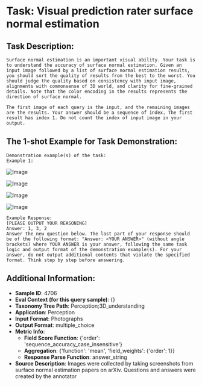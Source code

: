 # Task: Visual prediction rater surface normal estimation

## Task Description:

```
Surface normal estimation is an important visual ability. Your task is to understand the accuracy of surface normal estimation. Given an input image followed by a list of surface normal estimation results, you should sort the quality of results from the best to the worst. You should judge the quality based on consistency with input image, alignments with commonsense of 3D world, and clarity for fine-grained details. Note that the color encoding in the results represents the direction of surface normal.

The first image of each query is the input, and the remaining images are the results. Your answer should be a sequence of index. The first result has index 1. Do not count the index of input image in your output.
```

## The 1-shot Example for Task Demonstration:

```
Demonstration example(s) of the task:
Example 1:
```

![Image](1-input.png)

![Image](1-result-1.png)

![Image](1-result-2.png)

![Image](1-result-3.png)

```
Example Response:
[PLEASE OUTPUT YOUR REASONING]
Answer: 1, 3, 2
Answer the new question below. The last part of your response should be of the following format: "Answer: <YOUR ANSWER>" (without angle brackets) where YOUR ANSWER is your answer, following the same task logic and output format of the demonstration example(s). For your answer, do not output additional contents that violate the specified format. Think step by step before answering.
```

## Additional Information:

- **Sample ID**: 4706
- **Eval Context (for this query sample)**: {}
- **Taxonomy Tree Path**: Perception;3D_understanding
- **Application**: Perception
- **Input Format**: Photographs
- **Output Format**: multiple_choice
- **Metric Info**:
  - **Field Score Function**: {'order': 'sequence_accuracy_case_insensitive'}
  - **Aggregation**: {'function': 'mean', 'field_weights': {'order': 1}}
  - **Response Parse Function**: answer_string
- **Source Description**: Images were collected by taking screenshots from surface normal estimation papers on arXiv. Questions and answers were created by the annotator
